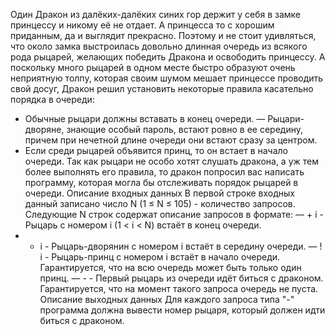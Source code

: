 Один Дракон из далёких-далёких синих гор держит у себя в замке принцессу и никому её не отдает. А принцесса то с хорошим приданным, да и выглядит прекрасно. Поэтому и не стоит удивляться, что около замка выстроилась довольно длинная очередь из всякого рода рыцарей, желающих победить Дракона и освободить принцессу. А поскольку много рыцарей в одном месте быстро образуют очень неприятную толпу, которая своим шумом мешает принцессе проводить свой досуг, Дракон решил установить некоторые правила касательно порядка в очереди:
- Обычные рыцари должны вставать в конец очереди.
— Рыцари-дворяне, знающие особый пароль, встают ровно в ее середину, причем при нечетной длине очереди они встают сразу за центром.
- Если среди рыцарей объявится принц, то он встает в начало очереди.
Так как рыцари не особо хотят слушать дракона, а уж тем более выполнять его правила, то дракон попросил вас написать программу, которая могла бы отслеживать порядок рыцарей в очереди.
Описание входных данных
В первой строке входных данный записано число N (1 ≤ N ≤ 105) - количество запросов.
Следующие N строк содержат описание запросов в формате:
— + і - Рыцарь с номером і (1 < і < N) встаёт в конец очереди.
- * і - Рыцарь-дворянин с номером і встаёт в середину очереди.
— ! і - Рыцарь-принц с номером і встаёт в начало очереди. Гарантируется, что на всю
очередь может быть только один принц.
— - - Первый рыцарь из очереди идёт биться с драконом. Гарантируется, что на момент такого запроса очередь не пуста.
Описание выходных данных
Для каждого запроса типа "-" программа должна вывести номер рыцаря, который должен идти биться с драконом.